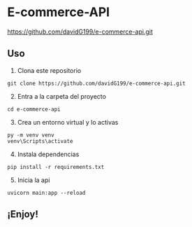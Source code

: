 # E-commerce-API
https://github.com/davidG199/e-commerce-api.git
## Uso
1. Clona este repositorio
```
git clone https://github.com/davidG199/e-commerce-api.git
```
2. Entra a la carpeta del proyecto
```
cd e-commerce-api
```
3. Crea un entorno virtual y lo activas
```
py -m venv venv
venv\Scripts\activate
```
4.  Instala dependencias
```
pip install -r requirements.txt
```
5. Inicia la api
```
uvicorn main:app --reload
```

## ¡Enjoy!
